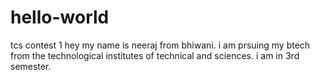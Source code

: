 # hello-world
tcs contest 1
hey my name is neeraj from  bhiwani.
i am prsuing my btech from the technological institutes of technical and sciences.
i am in 3rd semester.
